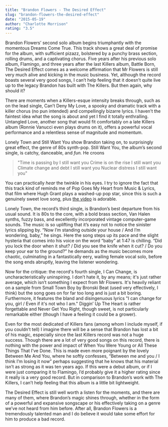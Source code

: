 ```yaml
---
title: "Brandon Flowers - The Desired Effect"
slug: "brandon-flowers-the-desired-effect"
date: "2015-05-19"
author: "Charlotte Morrison"
rating: "3.5"
---
```


Brandon Flowers’ second solo album begins triumphantly with the momentous Dreams Come True. This track shows a great deal of promise for the album, with sufficient pizazz, bolstered by a punchy brass section, rolling drums, and a captivating chorus. Five years after his previous solo album, Flamingo, and three years after the last Killers album, Battle Born, The Desired Effect comes as a welcome affirmation that Mr Flowers is still very much alive and kicking in the music business. Yet, although the record boasts several very good songs, I can’t help feeling that it doesn’t quite live up to the legacy Brandon has built with The Killers. But then again, why should it?

There are moments when a Killers-esque intensity breaks through, such as on the lead single, Can’t Deny My Love, a spooky and dramatic track with a killer chorus (no pun intended) and compellingly bizarre lyrics. I haven’t the faintest idea what the song is about and yet I find it totally enthralling. Untangled Love, another song that would fit comfortably on a late Killers album (Ronnie Vanucci even plays drums on it), offers a powerful vocal performance and a relentless sense of magnitude and momentum.

Lonely Town and Still Want You show Brandon taking on, to surprisingly great effect, the genre of 80s synth-pop. Still Want You, the album’s second single, is catchy, danceable, and _fun._ He croons

> "Time is passing by I still want you Crime is on the rise I still want you Climate change and debt I still want you Nuclear distress I still want you"

You can practically _hear_ the twinkle in his eyes. I try to ignore the fact that this track kind of reminds me of Pop Goes My Heart from Music & Lyrics, that film where Hugh Grant plays a washed-up pop star, since this is such a genuinely sweet love song, plus [the video](https://www.youtube.com/watch?v=vX5fAb76r-U) is adorable.

Lonely Town, the record’s third single, is Brandon’s best departure from his usual sound. It is 80s to the core, with a bold brass section, Van Halen synths, fuzzy bass, and excellently incorporated vintage computer-game sounds. The music is so uplifting that it’s easy not to notice the sinister lyrics slipping by. “Now I’m standing outside your house / And I’m wondering, baby,” he sings. Here the song steps up its pace and the slight hysteria that comes into his voice on the word “baby” at 1:47 is chilling. “Did you lock the door when it shut? / Did you see the knife when it cut? / Do you keep your ear to the ground?” he demands as the music becomes more chaotic, culminating in a fantastically eery, wailing female vocal solo, before the song ends abruptly, leaving the listener wondering.

Now for the critique: the record's fourth single, I Can Change, is uncharacteristically uninspiring. I don’t hate it, by any means; it's just rather average, which isn’t something I expect from Mr Flowers. It's heavily reliant on a sample from Small Town Boy by Bronski Beat (used very effectively, I think) but the song goes on for far too long and is just a bit boring. Furthermore, it features the bland and disingenuous lyrics "I can change for you, girl / Even if it's not who I am." Diggin’ Up The Heart is rather forgettable and Never Get You Right, though sweet, is not particularly remarkable either (though I have a feeling it could be a grower).

Even for the most dedicated of Killers fans (among whom I include myself, if you couldn’t tell) I imagine there will be a sense that Brandon has lost a bit of his magic, especially since the last Killers record was not a huge success. Though there are a lot of very good songs on this record, there is nothing with the power and impact of When You Were Young or All These Things That I’ve Done. This is made even more poignant by the lovely Between Me And You, where he softly confesses, “Between me and you / I think I’m losing it now” perhaps suggesting that he knows that his material isn’t as strong as it was ten years ago. If this were a debut album, or if I were just comparing it to Flamingo, I’d probably give it a higher rating since it really is a very good record. But in comparison to Brandon’s work with The Killers, I can’t help feeling that this album is a little bit lightweight.

The Desired Effect is still well worth a listen for the moments, and there are many of them, where Brandon’s magic shines through, whether in the form of a powerful and expansive songscape or his effectively taking on a genre we’ve not heard from him before. After all, Brandon Flowers is a tremendously talented man and I do believe it would take some effort for him to produce a bad record.
